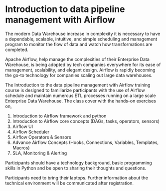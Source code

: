 # Introduction to data pipeline management with Airflow

The modern Data Warehouse increase in complexity it is necessary to have a dependable, scalable, intuitive, and simple scheduling and management program to monitor the flow of data and watch how transformations are completed.

Apache Airflow, help manage the complexities of their Enterprise Data Warehouse, is being adopted by tech companies everywhere for its ease of management, scalability, and elegant design. Airflow is rapidly becoming the go-to technology for companies scaling out large data warehouses.

The Introduction to the data pipeline management with Airflow training course is designed to familiarize participants with the use of Airflow schedule and maintain numerous ETL processes running on a large scale Enterprise Data Warehouse. The class cover with the hands-on exercises on,

1. Introduction to Airflow framework and python
2. Introduction to Airflow core concepts (DAGs, tasks, operators, sensors)
3. Airflow UI
4. Airflow Scheduler
5. Airflow Operators & Sensors
6. Advance Airflow Concepts (Hooks, Connections, Variables, Templates, Macros) 
7. SLA, Monitoring & Alerting

Participants should have a technology background, basic programming skills in Python and be open to sharing their thoughts and questions.

Participants need to bring their laptops. Further information about the technical environment will be communicated after registration.
